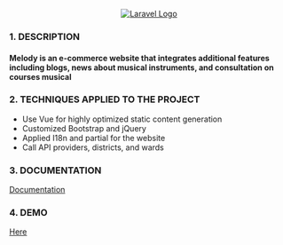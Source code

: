 <p align="center"><a href="https://laravel.com" target="_blank"><img src="https://github.com/dinhthi12/musical_instrument_system/assets/73831236/b6caa22f-6d95-467b-8333-7616e1c6c7c1" alt="Laravel Logo"></a></p>

### 1. DESCRIPTION
#### Melody is an e-commerce website that integrates additional features including blogs, news about musical instruments, and consultation on courses musical

### 2. TECHNIQUES APPLIED TO THE PROJECT
- Use Vue for highly optimized static content generation
- Customized Bootstrap and jQuery
- Applied I18n and partial for the website
- Call API providers, districts, and wards

### 3. DOCUMENTATION
[Documentation](https://laravel.com/docs/contributions)
### 4. DEMO
[Here](https://www.youtube.com/channel/UCK9nL1AikfpMvRTwed0NDxQ)
